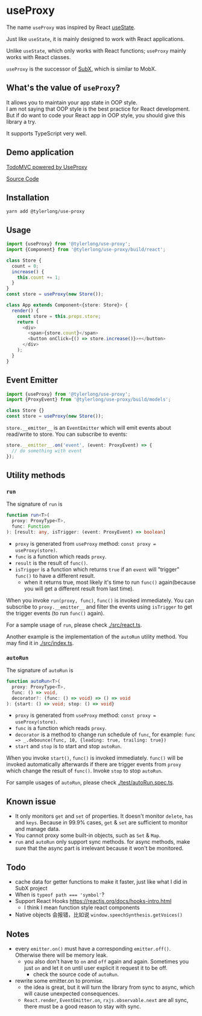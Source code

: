 # useProxy

The name `useProxy` was inspired by React [useState](https://reactjs.org/docs/hooks-intro.html).

Just like `useState`, it is mainly designed to work with React applications. 

Unlike `useState`, which only works with React functions; `useProxy` mainly works with React classes.

`useProxy` is the successor of [SubX](https://github.com/tylerlong/subx), which is similar to MobX.


## What's the value of `useProxy`?

It allows you to maintain your app state in OOP style.  
I am not saying that OOP style is the best practice for React development.  
But if do want to code your React app in OOP style, you should give this library a try.

It supports TypeScript very well. 


## Demo application

[TodoMVC powered by UseProxy](https://chuntaoliu.com/use-proxy-demo-todomvc/)

[Source Code](https://github.com/tylerlong/use-proxy-demo-todomvc)


## Installation

```
yarn add @tylerlong/use-proxy
```


## Usage

```ts
import {useProxy} from '@tylerlong/use-proxy';
import {Component} from '@tylerlong/use-proxy/build/react';

class Store {
  count = 0;
  increase() {
    this.count += 1;
  }
}
const store = useProxy(new Store());

class App extends Component<{store: Store}> {
  render() {
    const store = this.props.store;
    return (
      <div>
        <span>{store.count}</span>
        <button onClick={() => store.increase()}>+</button>
      </div>
    );
  }
}
```

## Event Emitter

```ts
import {useProxy} from '@tylerlong/use-proxy';
import {ProxyEvent} from '@tylerlong/use-proxy/build/models';

class Store {}
const store = useProxy(new Store());
```

`store.__emitter__` is an `EventEmitter` which will emit events about read/write to store. You can subscribe to events:

```ts
store.__emitter__.on('event', (event: ProxyEvent) => {
  // do something with event
});
```


## Utility methods

### `run`

The signature of `run` is

```ts
function run<T>(
  proxy: ProxyType<T>,
  func: Function
): [result: any, isTrigger: (event: ProxyEvent) => boolean]
```

- `proxy` is generated from `useProxy` method: `const proxy = useProxy(store)`.
- `func` is a function which reads `proxy`.
- `result` is the result of `func()`.
- `isTrigger` is a function which returns `true` if an `event` will "trigger" `func()` to have a different result.
  - when it returns true, most likely it's time to run `func()` again(because you will get a different result from last time).

When you invoke `run(proxy, func)`, `func()` is invoked immediately. 
You can subscribe to `proxy.__emitter__` and filter the events using `isTrigger` to get the trigger events (to run `func()` again).

For a sample usage of `run`, please check [./src/react.ts](./src/react.ts).

Another example is the implementation of the `autoRun` utility method. You may find it in [./src/index.ts](./src/index.ts).


### `autoRun`

The signature of `autoRun` is

```ts
function autoRun<T>(
  proxy: ProxyType<T>,
  func: () => void,
  decorator?: (func: () => void) => () => void
): {start: () => void; stop: () => void}
```

- `proxy` is generated from `useProxy` method: `const proxy = useProxy(store)`.
- `func` is a function which reads `proxy`.
- `decorator` is a method to change run schedule of `func`, for example: `func => _.debounce(func, 10, {leading: true, trailing: true})`
- `start` and `stop` is to start and stop `autoRun`.

When you invoke `start()`, `func()` is invoked immediately.
`func()` will be invoked automatically afterwards if there are trigger events from `proxy` which change the result of `func()`.
Invoke `stop` to stop `autoRun`.

For sample usages of `autoRun`, please check [./test/autoRun.spec.ts](./test/autoRun.spec.ts).


## Known issue

- It only monitors `get` and `set` of properties. It doesn't monitor `delete`, `has` and `keys`. Because in 99.9% cases, `get` & `set` are sufficient to monitor and manage data.
- You cannot proxy some built-in objects, such as `Set` & `Map`.
- `run` and `autoRun` only support sync methods. for async methods, make sure that the async part is irrelevant because it won't be monitored.


## Todo

- cache data for getter functions to make it faster, just like what I did in SubX project
- When is `typeof path === 'symbol'`?
- Support React Hooks https://reactjs.org/docs/hooks-intro.html
  - I think I mean function style react components
- Native objects 会报错，比如说 `window.speechSynthesis.getVoices()`


## Notes

- every `emitter.on()` must have a corresponding `emitter.off()`. Otherwise there will be memory leak.
  - you also don't have to `on` and `off` again and again. Sometimes you just `on` and let it on until user explicit it request it to be off.
    - check the source code of `autoRun`.
- rewrite some emitter.on to promise.
  - the idea is great, but it will turn the library from sync to async, which will cause unexpected consequences.
  - `React.render`, `EventEmitter.on`, `rxjs.observable.next` are all sync, there must be a good reason to stay with sync. 
